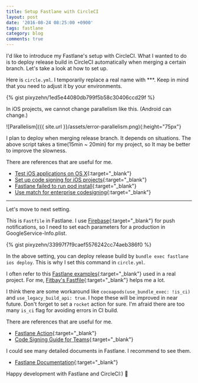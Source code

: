 ```yaml
---
title: Setup Fastlane with CircleCI
layout: post
date: '2016-08-24 08:25:00 +0900'
tags: fastlane
category: blog
comments: true
---
```


I'd like to introduce my Fastlane's setup with CircleCI. What I wanted to do is to deploy release build in CircleCI automatically when merging a certain branch.
Let's take a look at how to set up.

Here is `circle.yml`. I temporarily replace a real name with \*\*\*. Keep in mind that you need to adjust it by your environments.

{% gist pixyzehn/1ed5e44080db799f5b58c30406ccd29f %}

In iOS projects, we cannot change parallelism like this. (Android can change.)

![Parallelism]({{ site.url }}/assets/error-parallelism.png){:height="75px"}

I plan to deploy when merging release branch. It depends on situations. The above script takes a time(15min ~ 20min) for my project, so It may be better to improve the slowness.

There are references that are useful for me.

- [Test iOS applications on OS X](https://circleci.com/docs/ios-builds-on-os-x/){:target="_blank"}
- [Set up code signing for iOS projects](https://circleci.com/docs/ios-code-signing/){:target="_blank"}
- [Fastlane failed to run pod install](https://discuss.circleci.com/t/fastlane-failed-to-run-pod-install/3873){:target="_blank"}
- [Use match for enterprise codesigning](https://github.com/fastlane/fastlane/issues/2007){:target="_blank"}

---

Let's move to next setting.

This is `Fastfile` in Fastlane.
I use [Firebase](https://firebase.google.com/){:target="_blank"} for push notifications, so I need to set each parameters for a production in GoogleService-Info.plist.

{% gist pixyzehn/33997f7f9caef5576242cc74aeb386f0 %}

In the above setting, you can deploy release build by `bundle exec fastlane ios deploy`. This is why I set this command in `circle.yml`.

I often refer to this [Fastlane examples](https://github.com/fastlane/examples){:target="_blank"} used in a real project. For me, [Fitbay's Fastfile](https://github.com/fastlane/examples/blob/master/Fitbay/Fastfile){:target="_blank"} helps me a lot.

I think there are some workaround like `cocoapods(use_bundle_exec: !is_ci)` and `use_legacy_build_api: true`. I hope these will be improved in near future.
Don't forget to set a `rocket` action for sure. I'm afraid there are too many `is_ci` flag for avoiding errors in CI build.

There are references that are useful for me.

- [Fastlane Action](https://github.com/fastlane/fastlane/blob/master/fastlane/docs/Actions.md){:target="_blank"}
- [Code Signing Guide for Teams](https://codesigning.guide/){:target="_blank"}

I could see many detailed documents in Fastlane. I recommend to see them.

- [Fastlane Documentation](https://github.com/fastlane/fastlane/tree/master/fastlane/docs){:target="_blank"}

Happy development with Fastlane and CircleCI:) :rocket:
